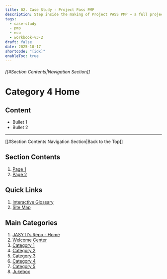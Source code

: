 ```yaml
---
title: 02. Case Study - Project Pass PMP
description: Step inside the making of Project PASS PMP — a full project life cycle told through real plans, risks, and decisions.
tags:
  - case-study
  - pmp
  - eco
  - workbook-v3-2
draft: false
date: 2025-10-17
shortcode: "[idx]"
enableToc: true
---
```

###### [[#Section Contents|Navigation Section]]
# Category 4 Home

## Content
- Bullet 1
- Bullet 2

---
[[#Section Contents Navigation Section|Back to the Top]]
## Section Contents
1. [Page 1](04-category-4/content-page-1.md)
2. [Page 2](04-category-4/content-page-2.md)
## Quick Links
1. [Interactive Glossary](00-welcome/9-glossary.md)
2. [Site Map](00-welcome/10-site-map.md)
##  Main Categories
1. [JASYTI's Repo - Home](index.md)
2. [Welcome Center](00-welcome/index.md)
3. [Category 1](01-category-1/index.md)
4. [Category 2](02-category-2/index.md)
5. [Category 3](03-category-3/index.md)
6. [Category 4](04-category-4/index.md)
7. [Category 5](05-category-5/index.md)
8. [Jukebox](10-jukebox/Index.md)
